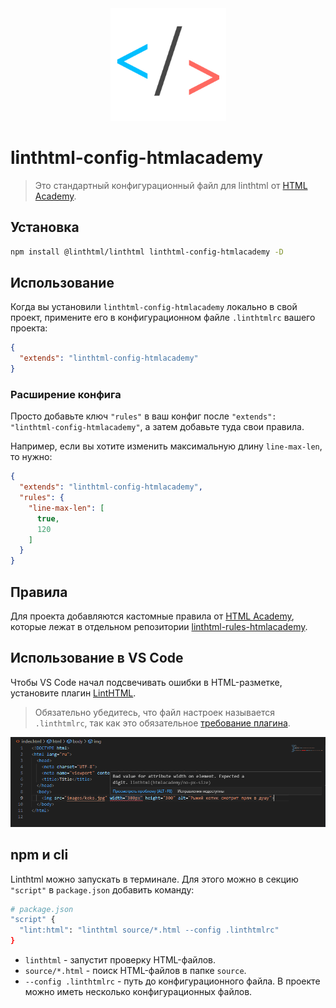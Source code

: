 <div align="center">
    <img width="185" height="180" src="./assets/logo.svg" alt="logo linthtml-config-htmlacademy" />
</div>

# linthtml-config-htmlacademy
> Это стандартный конфигурационный файл для linthtml от [HTML Academy](https://htmlacademy.ru/).

## Установка

```bash
npm install @linthtml/linthtml linthtml-config-htmlacademy -D
```

## Использование

Когда вы установили `linthtml-config-htmlacademy` локально в свой проект, примените его в конфигурационном файле `.linthtmlrc` вашего проекта:

```json
{
  "extends": "linthtml-config-htmlacademy"
}
```

### Расширение конфига

Просто добавьте ключ `"rules"` в ваш конфиг после `"extends": "linthtml-config-htmlacademy"`, а затем добавьте туда свои правила.

Например, если вы хотите изменить максимальную длину `line-max-len`, то нужно:

```json
{
  "extends": "linthtml-config-htmlacademy",
  "rules": {
    "line-max-len": [
      true,
      120
    ]
  }
}
```

## Правила
Для проекта добавляются кастомные правила от [HTML Academy](https://htmlacademy.ru/), которые лежат в отдельном репозитории [linthtml-rules-htmlacademy](https://github.com/htmlacademy/linthtml-rules-htmlacademy).

## Использование в VS Code
Чтобы VS Code начал подсвечивать ошибки в HTML-разметке, установите плагин [LintHTML](https://marketplace.visualstudio.com/items?itemName=kamikillerto.vscode-linthtml).

> Обязательно убедитесь, что файл настроек называется `.linthtmlrc`, так как это обязательное [требование плагина](https://marketplace.visualstudio.com/items?itemName=kamikillerto.vscode-linthtml#:~:text=If%20you%20have%20a%20valid%20hmllint%20configuration%20file).

![](assets/vs-code-report.png)

## npm и cli
Linthtml можно запускать в терминале. Для этого можно в секцию `"script"` в `package.json` добавить команду:
```bash
# package.json
"script" {
  "lint:html": "linthtml source/*.html --config .linthtmlrc"
}
```

- `linthtml` - запустит проверку HTML-файлов.
- `source/*.html` - поиск HTML-файлов в папке `source`. 
- `--config .linthtmlrc` - путь до конфигурационного файла. В проекте можно иметь несколько конфигурационных файлов.
